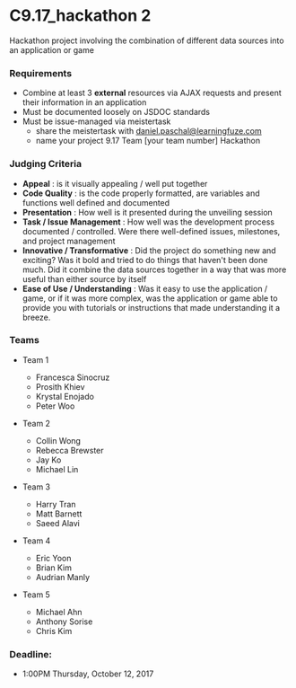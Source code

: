 # C9.17_hackathon 2

Hackathon project involving the combination of different data sources into an application or game

### Requirements
- Combine at least 3 **external** resources via AJAX requests and present their information in an application
- Must be documented loosely on JSDOC standards
- Must be issue-managed via meistertask 
  - share the meistertask with daniel.paschal@learningfuze.com
  - name your project 9.17 Team [your team number] Hackathon


### Judging Criteria
- **Appeal** : is it visually appealing / well put together
- **Code Quality** : is the code properly formatted, are variables and functions well defined and documented
- **Presentation** : How well is it presented during the unveiling session
- **Task / Issue Management** : How well was the development process documented / controlled.  Were there well-defined issues, milestones, and project management
- **Innovative / Transformative** : Did the project do something new and exciting?  Was it bold and tried to do things that haven't been done much.  Did it combine the data sources together in a way that was more useful than either source by itself
- **Ease of Use / Understanding** : Was it easy to use the application / game, or if it was more complex, was the application or game able to provide you with tutorials or instructions that made understanding it a breeze.


### Teams
- Team 1
  - Francesca Sinocruz
  - Prosith Khiev
  - Krystal Enojado
  - Peter Woo

- Team 2
  - Collin Wong
  - Rebecca Brewster
  - Jay Ko
  - Michael Lin

- Team 3
  - Harry Tran
  - Matt Barnett
  - Saeed Alavi

- Team 4
  - Eric Yoon
  - Brian Kim
  - Audrian Manly
  
- Team 5
  - Michael Ahn
  - Anthony Sorise
  - Chris Kim

### Deadline: 
- 1:00PM Thursday, October 12, 2017

